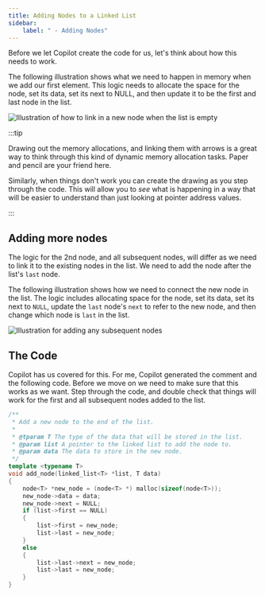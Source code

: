 ```yaml
---
title: Adding Nodes to a Linked List
sidebar:
    label: " - Adding Nodes"
---
```


Before we let Copilot create the code for us, let's think about how this needs to work.

The following illustration shows what we need to happen in memory when we add our first element. This logic needs to allocate the space for the node, set its data, set its next to NULL, and then update it to be the first and last node in the list.

![Illustration of how to link in a new node when the list is empty](./images/list-add.png)

:::tip

Drawing out the memory allocations, and linking them with arrows is a great way to think through this kind of dynamic memory allocation tasks. Paper and pencil are your friend here.

Similarly, when things don't work you can create the drawing as you step through the code. This will allow you to *see* what is happening in a way that will be easier to understand than just looking at pointer address values.

:::

## Adding more nodes

The logic for the 2nd node, and all subsequent nodes, will differ as we need to link it to the existing nodes in the list. We need to add the node after the list's `last` node.

The following illustration shows how we need to connect the new node in the list. The logic includes allocating space for the node, set its data, set its next to `NULL`, update the `last` node's `next` to refer to the new node, and then change which node is `last` in the list.

![Illustration for adding any subsequent nodes](./images/list-add-2.png)

## The Code

Copilot has us covered for this. For me, Copilot generated the comment and the following code. Before we move on we need to make sure that this works as we want. Step through the code, and double check that things will work for the first and all subsequent nodes added to the list.

```cpp
/**
 * Add a new node to the end of the list.
 * 
 * @tparam T The type of the data that will be stored in the list.
 * @param list A pointer to the linked list to add the node to.
 * @param data The data to store in the new node.
 */
template <typename T>
void add_node(linked_list<T> *list, T data)
{
    node<T> *new_node = (node<T> *) malloc(sizeof(node<T>));
    new_node->data = data;
    new_node->next = NULL;
    if (list->first == NULL) 
    {
        list->first = new_node;
        list->last = new_node;
    } 
    else 
    {
        list->last->next = new_node;
        list->last = new_node;
    }
}
```
